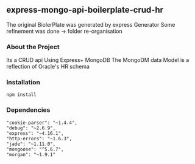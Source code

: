 ## express-mongo-api-boilerplate-crud-hr
The original BiolerPlate was generated by express Generator
Some refinement was done -> folder re-organisation 

### About the Project
Its a CRUD api Using Express+ MongoDB
The MongoDM data Model is a reflection of Oracle's HR schema

### Installation
```
npm install
```
### Dependencies

    "cookie-parser": "~1.4.4",
    "debug": "~2.6.9",
    "express": "~4.16.1",
    "http-errors": "~1.6.3",
    "jade": "~1.11.0",
    "mongoose": "^5.6.7",
    "morgan": "~1.9.1"






